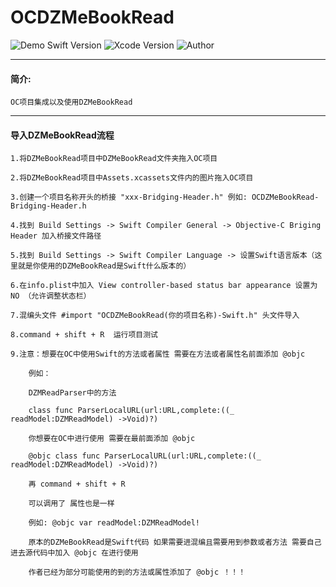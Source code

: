 # OCDZMeBookRead
![Demo Swift Version](https://img.shields.io/badge/Swift-4.1-orange.svg)
![Xcode Version](https://img.shields.io/badge/Xcode-9.3-orange.svg)
![Author](https://img.shields.io/badge/Author-DZM-blue.svg)

****
#### 简介:

    OC项目集成以及使用DZMeBookRead
    
 ****   
#### 导入DZMeBookRead流程
    1.将DZMeBookRead项目中DZMeBookRead文件夹拖入OC项目
    
    2.将DZMeBookRead项目中Assets.xcassets文件内的图片拖入OC项目
    
    3.创建一个项目名称开头的桥接 "xxx-Bridging-Header.h" 例如: OCDZMeBookRead-Bridging-Header.h
    
    4.找到 Build Settings -> Swift Compiler General -> Objective-C Briging Header 加入桥接文件路径
    
    5.找到 Build Settings -> Swift Compiler Language -> 设置Swift语言版本（这里就是你使用的DZMeBookRead是Swift什么版本的）
    
    6.在info.plist中加入 View controller-based status bar appearance 设置为 NO （允许调整状态栏）
    
    7.混编头文件 #import "OCDZMeBookRead(你的项目名称)-Swift.h" 头文件导入
    
    8.command + shift + R  运行项目测试
    
    9.注意：想要在OC中使用Swift的方法或者属性 需要在方法或者属性名前面添加 @objc
        
        例如：
        
        DZMReadParser中的方法
        
        class func ParserLocalURL(url:URL,complete:((_ readModel:DZMReadModel) ->Void)?)
        
        你想要在OC中进行使用 需要在最前面添加 @objc
        
        @objc class func ParserLocalURL(url:URL,complete:((_ readModel:DZMReadModel) ->Void)?)
        
        再 command + shift + R
        
        可以调用了 属性也是一样
        
        例如: @objc var readModel:DZMReadModel!
        
        原本的DZMeBookRead是Swift代码 如果需要进混编且需要用到参数或者方法 需要自己进去源代码中加入 @objc 在进行使用
        
        作者已经为部分可能使用的到的方法或属性添加了 @objc ！！！
    
    

